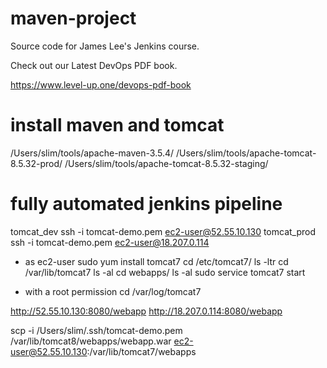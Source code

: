 # maven-project
Source code for James Lee's Jenkins course.

Check out our Latest DevOps PDF book.

https://www.level-up.one/devops-pdf-book

# install maven and tomcat
/Users/slim/tools/apache-maven-3.5.4/
/Users/slim/tools/apache-tomcat-8.5.32-prod/
/Users/slim/tools/apache-tomcat-8.5.32-staging/

# fully automated jenkins pipeline
tomcat_dev
ssh -i tomcat-demo.pem ec2-user@52.55.10.130
tomcat_prod
ssh -i tomcat-demo.pem ec2-user@18.207.0.114

- as ec2-user
sudo yum install tomcat7
cd /etc/tomcat7/
ls -ltr
cd /var/lib/tomcat7
ls -al
cd webapps/
ls -al
sudo service tomcat7 start

- with a root permission
cd /var/log/tomcat7


http://52.55.10.130:8080/webapp
http://18.207.0.114:8080/webapp

scp -i /Users/slim/.ssh/tomcat-demo.pem /var/lib/tomcat8/webapps/webapp.war ec2-user@52.55.10.130:/var/lib/tomcat7/webapps
